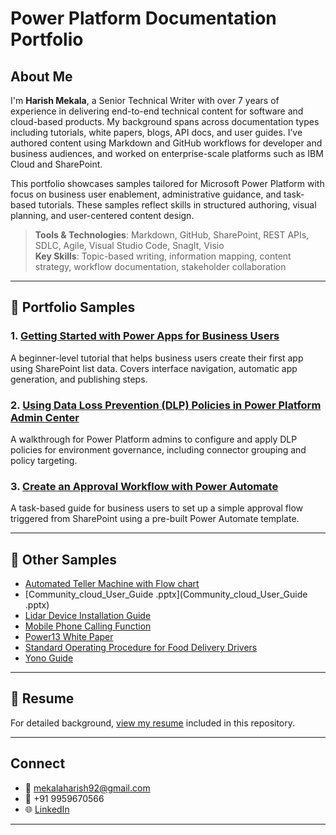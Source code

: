 # Power Platform Documentation Portfolio

## About Me

I'm **Harish Mekala**, a Senior Technical Writer with over 7 years of experience in delivering end-to-end technical content for software and cloud-based products. My background spans across documentation types including tutorials, white papers, blogs, API docs, and user guides. I’ve authored content using Markdown and GitHub workflows for developer and business audiences, and worked on enterprise-scale platforms such as IBM Cloud and SharePoint.

This portfolio showcases samples tailored for Microsoft Power Platform with focus on business user enablement, administrative guidance, and task-based tutorials. These samples reflect skills in structured authoring, visual planning, and user-centered content design.

> **Tools & Technologies**: Markdown, GitHub, SharePoint, REST APIs, SDLC, Agile, Visual Studio Code, SnagIt, Visio  
> **Key Skills**: Topic-based writing, information mapping, content strategy, workflow documentation, stakeholder collaboration

---

## 📄 Portfolio Samples

### 1. [Getting Started with Power Apps for Business Users](./getting-started-powerapps.md)
A beginner-level tutorial that helps business users create their first app using SharePoint list data. Covers interface navigation, automatic app generation, and publishing steps.

### 2. [Using Data Loss Prevention (DLP) Policies in Power Platform Admin Center](./dlp-policies-powerplatform.md)
A walkthrough for Power Platform admins to configure and apply DLP policies for environment governance, including connector grouping and policy targeting.

### 3. [Create an Approval Workflow with Power Automate](./approval-flow-powerautomate.md)
A task-based guide for business users to set up a simple approval flow triggered from SharePoint using a pre-built Power Automate template.

---
## 📄 Other Samples
* [Automated Teller Machine with Flow chart](Automated_Teller_Machine_with_Flow_chart.docx)
* [Community_cloud_User_Guide .pptx](Community_cloud_User_Guide .pptx)
* [Lidar Device Installation Guide](Lidar_device_installation_guide_V_1_2_External.pdf)
* [Mobile Phone Calling Function](Mobile_phone_calling_function.docx)
* [Power13 White Paper](Power13_White_Paper.docx)
* [Standard Operating Procedure for Food Delivery Drivers](Standard_Operating_Procedure_for_Food_Delivery_Drivers.docx)
* [Yono Guide](yono_guide.docx)
---
## 📎 Resume

For detailed background, [view my resume](./resume.md) included in this repository.

---

## Connect

- 📧 mekalaharish92@gmail.com
- 📱 +91 9959670566
- 🌐 [LinkedIn](https://www.linkedin.com/in/mekala-harish-6985742a5/)

---
